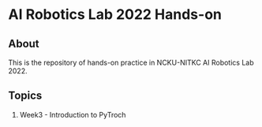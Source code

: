 # AI Robotics Lab 2022 Hands-on
## About
This is the repository of hands-on practice in NCKU-NITKC AI Robotics Lab 2022.

## Topics
1. Week3 - Introduction to PyTroch
